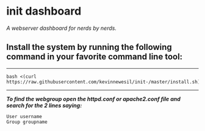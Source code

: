 init dashboard
=========

*A webserver dashboard for nerds by nerds.*

Install the system by running the following command in your favorite command line tool:
--------
***
```Shell
bash <(curl https://raw.githubusercontent.com/kevinnewesil/init-/master/install.sh)
```

***

***To find the webgroup open the httpd.conf or apache2.conf file and search for the 2 lines saying:***

```ApacheConf
User username  
Group groupname
```